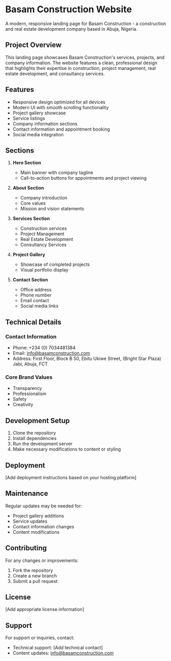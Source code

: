 # Basam Construction Website

A modern, responsive landing page for Basam Construction - a construction and real estate development company based in Abuja, Nigeria.

## Project Overview

This landing page showcases Basam Construction's services, projects, and company information. The website features a clean, professional design that highlights their expertise in construction, project management, real estate development, and consultancy services.

## Features

- Responsive design optimized for all devices
- Modern UI with smooth scrolling functionality
- Project gallery showcase
- Service listings
- Company information sections
- Contact information and appointment booking
- Social media integration

## Sections

1. **Hero Section**
   - Main banner with company tagline
   - Call-to-action buttons for appointments and project viewing

2. **About Section**
   - Company introduction
   - Core values
   - Mission and vision statements

3. **Services Section**
   - Construction services
   - Project Management
   - Real Estate Development
   - Consultancy Services

4. **Project Gallery**
   - Showcase of completed projects
   - Visual portfolio display

5. **Contact Section**
   - Office address
   - Phone number
   - Email contact
   - Social media links

## Technical Details

### Contact Information
- Phone: +234 (0) 7034481384
- Email: info@basamconstruction.com
- Address: First Floor, Block B 50, Ebitu Ukiwe Street, (Bright Star Plaza) Jabi, Abuja, FCT

### Core Brand Values
- Transparency
- Professionalism
- Safety
- Creativity

## Development Setup

1. Clone the repository
2. Install dependencies
3. Run the development server
4. Make necessary modifications to content or styling

## Deployment

[Add deployment instructions based on your hosting platform]

## Maintenance

Regular updates may be needed for:
- Project gallery additions
- Service updates
- Contact information changes
- Content modifications

## Contributing

For any changes or improvements:
1. Fork the repository
2. Create a new branch
3. Submit a pull request

## License

[Add appropriate license information]

## Support

For support or inquiries, contact:
- Technical support: [Add technical contact]
- Content updates: info@basamconstruction.com